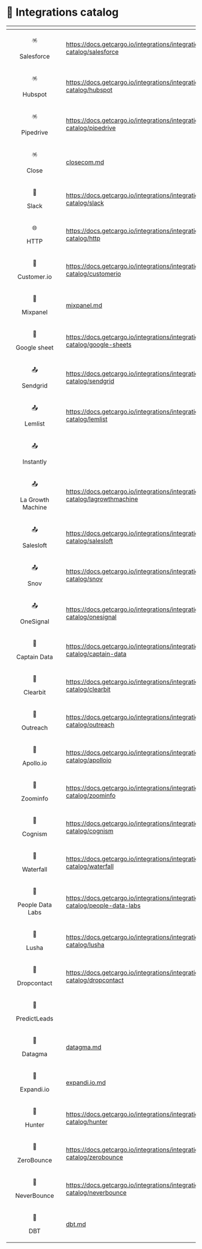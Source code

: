 # 📖 Integrations catalog

<table data-view="cards"><thead><tr><th></th><th align="center"></th><th></th><th data-hidden data-card-target data-type="content-ref"></th></tr></thead><tbody><tr><td></td><td align="center"><p><span data-gb-custom-inline data-tag="emoji" data-code="1fa85">🪅</span> </p><p>Salesforce</p></td><td></td><td><a href="https://docs.getcargo.io/integrations/integrations-catalog/salesforce">https://docs.getcargo.io/integrations/integrations-catalog/salesforce</a></td></tr><tr><td></td><td align="center"><p><span data-gb-custom-inline data-tag="emoji" data-code="1fa85">🪅</span> </p><p>Hubspot</p></td><td></td><td><a href="https://docs.getcargo.io/integrations/integrations-catalog/hubspot">https://docs.getcargo.io/integrations/integrations-catalog/hubspot</a></td></tr><tr><td></td><td align="center"><p><span data-gb-custom-inline data-tag="emoji" data-code="1fa85">🪅</span> </p><p>Pipedrive</p></td><td></td><td><a href="https://docs.getcargo.io/integrations/integrations-catalog/pipedrive">https://docs.getcargo.io/integrations/integrations-catalog/pipedrive</a></td></tr><tr><td></td><td align="center"><p><span data-gb-custom-inline data-tag="emoji" data-code="1fa85">🪅</span> </p><p>Close</p></td><td></td><td><a href="closecom.md">closecom.md</a></td></tr><tr><td></td><td align="center"><p><span data-gb-custom-inline data-tag="emoji" data-code="1f3b1">🎱</span> </p><p>Slack</p></td><td></td><td><a href="https://docs.getcargo.io/integrations/integrations-catalog/slack">https://docs.getcargo.io/integrations/integrations-catalog/slack</a></td></tr><tr><td></td><td align="center"><p><span data-gb-custom-inline data-tag="emoji" data-code="1f310">🌐</span> </p><p>HTTP</p></td><td></td><td><a href="https://docs.getcargo.io/integrations/integrations-catalog/http">https://docs.getcargo.io/integrations/integrations-catalog/http</a></td></tr><tr><td></td><td align="center"><p><span data-gb-custom-inline data-tag="emoji" data-code="1f367">🍧</span> </p><p>Customer.io</p></td><td></td><td><a href="https://docs.getcargo.io/integrations/integrations-catalog/customerio">https://docs.getcargo.io/integrations/integrations-catalog/customerio</a></td></tr><tr><td></td><td align="center"><p><span data-gb-custom-inline data-tag="emoji" data-code="1f367">🍧</span></p><p>Mixpanel</p></td><td></td><td><a href="mixpanel.md">mixpanel.md</a></td></tr><tr><td></td><td align="center"><p><span data-gb-custom-inline data-tag="emoji" data-code="1f9ee">🧮</span></p><p>Google sheet</p></td><td></td><td><a href="https://docs.getcargo.io/integrations/integrations-catalog/google-sheets">https://docs.getcargo.io/integrations/integrations-catalog/google-sheets</a></td></tr><tr><td></td><td align="center"><p><span data-gb-custom-inline data-tag="emoji" data-code="1f4e4">📤</span> </p><p>Sendgrid</p></td><td></td><td><a href="https://docs.getcargo.io/integrations/integrations-catalog/sendgrid">https://docs.getcargo.io/integrations/integrations-catalog/sendgrid</a></td></tr><tr><td></td><td align="center"><p><span data-gb-custom-inline data-tag="emoji" data-code="1f4e4">📤</span> </p><p>Lemlist</p></td><td></td><td><a href="https://docs.getcargo.io/integrations/integrations-catalog/lemlist">https://docs.getcargo.io/integrations/integrations-catalog/lemlist</a></td></tr><tr><td></td><td align="center"><p><span data-gb-custom-inline data-tag="emoji" data-code="1f4e4">📤</span> </p><p>Instantly</p></td><td></td><td></td></tr><tr><td></td><td align="center"><p><span data-gb-custom-inline data-tag="emoji" data-code="1f4e4">📤</span> </p><p>  La Growth Machine</p></td><td></td><td><a href="https://docs.getcargo.io/integrations/integrations-catalog/lagrowthmachine">https://docs.getcargo.io/integrations/integrations-catalog/lagrowthmachine</a></td></tr><tr><td></td><td align="center"><p><span data-gb-custom-inline data-tag="emoji" data-code="1f4e4">📤</span> </p><p>Salesloft</p></td><td></td><td><a href="https://docs.getcargo.io/integrations/integrations-catalog/salesloft">https://docs.getcargo.io/integrations/integrations-catalog/salesloft</a></td></tr><tr><td></td><td align="center"><p><span data-gb-custom-inline data-tag="emoji" data-code="1f4e4">📤</span> </p><p>Snov</p></td><td></td><td><a href="https://docs.getcargo.io/integrations/integrations-catalog/snov">https://docs.getcargo.io/integrations/integrations-catalog/snov</a></td></tr><tr><td></td><td align="center"><p><span data-gb-custom-inline data-tag="emoji" data-code="1f4e4">📤</span> </p><p>OneSignal</p></td><td></td><td><a href="https://docs.getcargo.io/integrations/integrations-catalog/onesignal">https://docs.getcargo.io/integrations/integrations-catalog/onesignal</a></td></tr><tr><td></td><td align="center"><p><span data-gb-custom-inline data-tag="emoji" data-code="1f52d">🔭</span> </p><p>Captain Data</p></td><td></td><td><a href="https://docs.getcargo.io/integrations/integrations-catalog/captain-data">https://docs.getcargo.io/integrations/integrations-catalog/captain-data</a></td></tr><tr><td></td><td align="center"><p><span data-gb-custom-inline data-tag="emoji" data-code="1f52d">🔭</span> </p><p>Clearbit</p></td><td></td><td><a href="https://docs.getcargo.io/integrations/integrations-catalog/clearbit">https://docs.getcargo.io/integrations/integrations-catalog/clearbit</a></td></tr><tr><td></td><td align="center"><p><span data-gb-custom-inline data-tag="emoji" data-code="1f52d">🔭</span> </p><p>Outreach</p></td><td></td><td><a href="https://docs.getcargo.io/integrations/integrations-catalog/outreach">https://docs.getcargo.io/integrations/integrations-catalog/outreach</a></td></tr><tr><td></td><td align="center"><p><span data-gb-custom-inline data-tag="emoji" data-code="1f52d">🔭</span> </p><p>Apollo.io</p></td><td></td><td><a href="https://docs.getcargo.io/integrations/integrations-catalog/apolloio">https://docs.getcargo.io/integrations/integrations-catalog/apolloio</a></td></tr><tr><td></td><td align="center"><p><span data-gb-custom-inline data-tag="emoji" data-code="1f52d">🔭</span> </p><p>Zoominfo</p></td><td></td><td><a href="https://docs.getcargo.io/integrations/integrations-catalog/zoominfo">https://docs.getcargo.io/integrations/integrations-catalog/zoominfo</a></td></tr><tr><td></td><td align="center"><p><span data-gb-custom-inline data-tag="emoji" data-code="1f52d">🔭</span> </p><p>Cognism</p></td><td></td><td><a href="https://docs.getcargo.io/integrations/integrations-catalog/cognism">https://docs.getcargo.io/integrations/integrations-catalog/cognism</a></td></tr><tr><td></td><td align="center"><p><span data-gb-custom-inline data-tag="emoji" data-code="1f52d">🔭</span> </p><p>Waterfall</p></td><td></td><td><a href="https://docs.getcargo.io/integrations/integrations-catalog/waterfall">https://docs.getcargo.io/integrations/integrations-catalog/waterfall</a></td></tr><tr><td></td><td align="center"><p><span data-gb-custom-inline data-tag="emoji" data-code="1f52d">🔭</span> </p><p>People Data Labs</p></td><td></td><td><a href="https://docs.getcargo.io/integrations/integrations-catalog/people-data-labs">https://docs.getcargo.io/integrations/integrations-catalog/people-data-labs</a></td></tr><tr><td></td><td align="center"><p><span data-gb-custom-inline data-tag="emoji" data-code="1f52d">🔭</span> </p><p>Lusha</p></td><td></td><td><a href="https://docs.getcargo.io/integrations/integrations-catalog/lusha">https://docs.getcargo.io/integrations/integrations-catalog/lusha</a></td></tr><tr><td></td><td align="center"><p><span data-gb-custom-inline data-tag="emoji" data-code="1f52d">🔭</span> </p><p>Dropcontact</p></td><td></td><td><a href="https://docs.getcargo.io/integrations/integrations-catalog/dropcontact">https://docs.getcargo.io/integrations/integrations-catalog/dropcontact</a></td></tr><tr><td></td><td align="center"><p> <span data-gb-custom-inline data-tag="emoji" data-code="1f52d">🔭</span></p><p>PredictLeads</p></td><td></td><td></td></tr><tr><td></td><td align="center"><p><span data-gb-custom-inline data-tag="emoji" data-code="1f52d">🔭</span> </p><p>Datagma</p></td><td></td><td><a href="datagma.md">datagma.md</a></td></tr><tr><td></td><td align="center"><p><span data-gb-custom-inline data-tag="emoji" data-code="1f52d">🔭</span> </p><p>Expandi.io</p></td><td></td><td><a href="expandi.io.md">expandi.io.md</a></td></tr><tr><td></td><td align="center"><p><span data-gb-custom-inline data-tag="emoji" data-code="1f693">🚓</span> </p><p>Hunter</p></td><td></td><td><a href="https://docs.getcargo.io/integrations/integrations-catalog/hunter">https://docs.getcargo.io/integrations/integrations-catalog/hunter</a></td></tr><tr><td></td><td align="center"><p><span data-gb-custom-inline data-tag="emoji" data-code="1f693">🚓</span> </p><p>ZeroBounce</p></td><td></td><td><a href="https://docs.getcargo.io/integrations/integrations-catalog/zerobounce">https://docs.getcargo.io/integrations/integrations-catalog/zerobounce</a></td></tr><tr><td></td><td align="center"><p><span data-gb-custom-inline data-tag="emoji" data-code="1f693">🚓</span> </p><p>NeverBounce</p></td><td></td><td><a href="https://docs.getcargo.io/integrations/integrations-catalog/neverbounce">https://docs.getcargo.io/integrations/integrations-catalog/neverbounce</a></td></tr><tr><td></td><td align="center"><p><span data-gb-custom-inline data-tag="emoji" data-code="1f4be">💾</span> </p><p>DBT</p></td><td></td><td><a href="dbt.md">dbt.md</a></td></tr></tbody></table>

